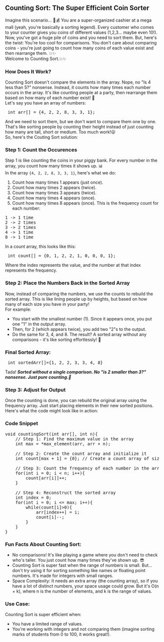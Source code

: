 ## Counting Sort: The Super Efficient Coin Sorter

Imagine this scenario... 🏦💰
You are a super-organized cashier at a mega mall (yeah, you're basically a sorting legend). Every customer who comes to your counter gives you coins of different values (1,2,3... maybe even 10!). Now, you've got a huge pile of coins and you need to sort them. But, here's the twist: You're too cool for comparisons. You don't care about comparing coins - you're just going to count how many coins of each value exist and then rearrange them. 💥✨<br>
Welcome to Counting Sort.💥✨

### How Does It Work?
Counting Sort doesn't compare the elements in the array. Nope, no "Is 4 less than 5?" nonsense. Instead, it counts how many times each number occurs in the array. It's like counting people at a party, then rearrange them based on how many of each number exist! 🎉<br>
Let's say you have an array of numbers:
<pre> int arr[] = {4, 2, 2, 8, 3, 3, 1}; </pre>
And we need to sort them, but we don't want to compare them one by one. That's like sorting people by counting their height instead of just counting how many are tall, short or medium. Too much work!😜<br>
So, here's the Couting Sort solution:

### Step 1: Count the Occurences
Step 1 is like counting the coins in your piggy bank. For every number in the array, you count how many times it shows up. 📊<br>
In the array `{4, 2, 2, 8, 3, 3, 1}`, here's what we do:
1. Count how many times 1 appears (just once).
2. Count how many times 2 appears (twice).
3. Count how many times 3 appears (twice).
4. Count how many times 4 appears (once).
5. Count how many times 8 appears (once).
This is the frequency count for each number:
<pre>
1 -> 1 time
2 -> 2 times
3 -> 2 times
4 -> 1 time
8 -> 1 time </pre>

In a count array, this looks like this:
<pre> int count[] = {0, 1, 2, 2, 1, 0, 0, 0, 1}; </pre>
Where the index represents the value, and the number at that index represents the frequency.

### Step 2: Place the Numbers Back in the Sorted Array
Now, instead of comparing the numbers, we use the counts to rebuild the sorted array. This is like lining people up by heights, but based on how many of each size you have in your party!<br>
For example:
- You start with the smallest number (1). Since it appears once, you put one "1" in the output array.
- Then, for 2 (which appears twice), you add two "2"s to the output.
- Do the same for 3, 4, and 8.
The result? A sorted array without any comparisons - it's like sorting effortlessly! 💪

### Final Sorted Array:
<pre> int sortedArr[]={1, 2, 2, 3, 3, 4, 8} </pre>

Tada! ***Sorted without a single comparison. No "is 2 smaller than 3?" nonsense. Just pure counting.🎉***

### Step 3: Adjust for Output
Once the counting is done, you can rebuild the original array using the frequency array. Just start placing elements in their new sorted positions.<br>
Here's what the code might look like in action:

### Code Snippet
<pre>
void countingSort(int arr[], int n){
    // Step 1: Find the maximum value in the array
    int max = *max_element(arr, arr + n);

    // Step 2: Create the count array and initialize it
    int count[max + 1] = {0}; // Create a count array of size (max + 1)

    // Step 3: Count the frequency of each number in the array
    for(int i = 0; i < n; i++){
        count[arr[i]]++;
    }

    // Step 4: Reconstruct the sorted array
    int index = 0;
    for(int i = 0; i <= max; i++){
        while(count[i]>0){
            arr[index++] = i;
            count[i]--;
        }
    }
} </pre>

### Fun Facts About Counting Sort:
- No comparisons! It's like playing a game where you don't need to check who's taller. You just count how many times they've shown up. 😎
- Counting Sort is super fast when the range of numbers is small. But... don't try using it for sorting something like names or floating point numbers. It's made for integers with small ranges.
- Space Complexity: It needs an extra array (the counting array), so if you have a lot of distinct numbers, your space usage could grow. But it's O(n + k), where n is the number of elements, and k is the range of values.

### Use Case:
Counting Sort is super efficient when:
- You have a limited range of values.
- You're working with integers and not comparing them (imagine sorting marks of students from 0 to 100, it works great!).